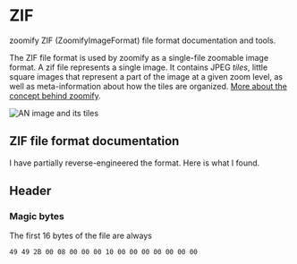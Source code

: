 # ZIF
zoomify ZIF (ZoomifyImageFormat) file format documentation and tools.

The ZIF file format is used by zoomify as a single-file zoomable image format.
A zif file represents a single image. It contains JPEG *tiles*, little square images that represent a part of the image at a given zoom level, as well as meta-information about how the tiles are organized. [More about the concept behind zoomify](https://msdn.microsoft.com/en-us/library/cc645050%28VS.95%29.aspx).

![AN image and its tiles](http://www.zoomify.com/downloads/screenshots/tiledTiered.jpg)

## ZIF file format documentation
I have partially reverse-engineered the format. Here is what I found.

## Header

### Magic bytes
The first 16 bytes of the file are always
```
49 49 2B 00 08 00 00 00 10 00 00 00 00 00 00 00
```

